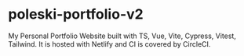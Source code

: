 # poleski-portfolio-v2

My Personal Portfolio Website built with TS, Vue, Vite, Cypress, Vitest, Tailwind. It is hosted with Netlify and CI is covered by CircleCI.
